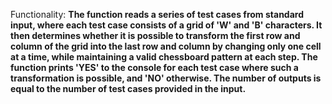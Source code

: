 Functionality: **The function reads a series of test cases from standard input, where each test case consists of a grid of 'W' and 'B' characters. It then determines whether it is possible to transform the first row and column of the grid into the last row and column by changing only one cell at a time, while maintaining a valid chessboard pattern at each step. The function prints 'YES' to the console for each test case where such a transformation is possible, and 'NO' otherwise. The number of outputs is equal to the number of test cases provided in the input.**